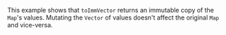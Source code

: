 This example shows that `toImmVector` returns an immutable copy of the `Map`'s values. Mutating the `Vector` of values doesn't affect the original `Map` and vice-versa.
